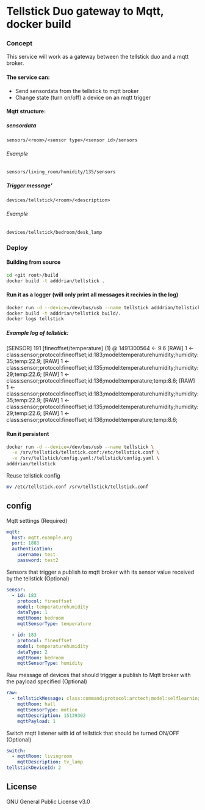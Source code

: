 # Tellstick Duo gateway to Mqtt, docker build

### Concept
This service will work as a gateway between the tellstick duo and a mqtt broker.

#### The service can:
* Send sensordata from the tellstick to mqtt broker
* Change state (turn on/off) a device on an mqtt trigger

#### Mqtt structure:
##### sensordata
```
sensors/<room>/<sensor type>/<sensor id>/sensors
```
###### Example
```
sensors/living_room/humidity/135/sensors
```
##### Trigger message'
```
devices/tellstick/<room>/<description>
```
###### Example
```
devices/tellstick/bedroom/desk_lamp
```
### Deploy

#### Building from source

```sh
cd <git root>/build
docker build -t adddrian/tellstick .
```


#### Run it as a logger (will only print all messages it recivies in the log)

```sh
docker run -d --device=/dev/bus/usb --name tellstick adddrian/tellstick
docker build -t adddrian/tellstick build/.
docker logs tellstick
```
##### Example log of tellstick:
[SENSOR] 191 [fineoffset/temperature] (1) @ 1491300564 <- 9.6
[RAW] 1 <- class:sensor;protocol:fineoffset;id:183;model:temperaturehumidity;humidity:35;temp:22.9;
[RAW] 1 <- class:sensor;protocol:fineoffset;id:135;model:temperaturehumidity;humidity:29;temp:22.6;
[RAW] 1 <- class:sensor;protocol:fineoffset;id:136;model:temperature;temp:8.6;
[RAW] 1 <- class:sensor;protocol:fineoffset;id:183;model:temperaturehumidity;humidity:35;temp:22.9;
[RAW] 1 <- class:sensor;protocol:fineoffset;id:135;model:temperaturehumidity;humidity:29;temp:22.6;
[RAW] 1 <- class:sensor;protocol:fineoffset;id:136;model:temperature;temp:8.6;

#### Run it persistent
```sh
docker run -d --device=/dev/bus/usb --name tellstick \
  -v /srv/tellstick/tellstick.conf:/etc/tellstick.conf \
  -v /srv/tellstick/config.yaml:/tellstick/config.yaml \
adddrian/tellstick
```

Reuse tellstick config 
```sh
mv /etc/tellstick.conf /srv/tellstick/tellstick.conf
```

config
----

Mqtt settings (Required)
```yml
mqtt: 
  host: mqtt.example.org
  port: 1883
  authentication:
    username: test
    password: test2
```

Sensors that trigger a publish to mqtt broker with its sensor value received by the tellstick (Optional)
```yml
sensor: 
  - id: 183
    protocol: fineoffset
    model: temperaturehumidity
    dataType: 1
    mqttRoom: bedroom
    mqttSensorType: temperature

  - id: 183
    protocol: fineoffset
    model: temperaturehumidity
    dataType: 2
    mqttRoom: bedroom
    mqttSensorType: humidity
```
Raw message of devices that should trigger a publish to Mqtt broker with the payload specified (Optional)
```yml
raw:
  - tellstickMessage: class:command;protocol:arctech;model:selflearning;house:15139302;unit:10;group:0;method:turnon;
    mqttRoom: hall
    mqttSensorType: motion
    mqttDescription: 15139302
    mqttPayload: 1
```

Switch mqtt listener with id of tellstick that should be turned ON/OFF (Optional)
```yml
switch: 
  - mqttRoom: livingroom
    mqttDescription: tv_lamp
tellstickDeviceId: 2
```

License
----
GNU General Public License v3.0
